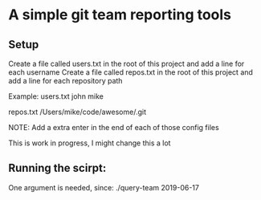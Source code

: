 # A simple git team reporting tools

## Setup
Create a file called users.txt in the root of this project and add a line for each username
Create a file called repos.txt in the root of this project and add a line for each repository path

Example:
users.txt
john
mike

repos.txt
/Users/mike/code/awesome/.git

NOTE:
Add a extra enter in the end of each of those config files

This is work in progress, I might change this a lot

## Running the scirpt:
One argument is needed, since:
./query-team 2019-06-17
